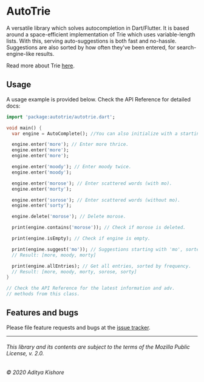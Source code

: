# AutoTrie

A versatile library which solves autocompletion in Dart/Flutter. It is based around
a space-efficient implementation of Trie which uses variable-length lists. With this, serving
auto-suggestions is both fast and no-hassle. Suggestions are also sorted by how often 
they've been entered, for search-engine-like results.

Read more about Trie [here][trie].

[trie]: https://medium.com/basecs/trying-to-understand-tries-3ec6bede0014

## Usage

A usage example is provided below. Check the API Reference for detailed docs:

```dart
import 'package:autotrie/autotrie.dart';

void main() {
  var engine = AutoComplete(); //You can also initialize with a starting databank.

  engine.enter('more'); // Enter more thrice.
  engine.enter('more');
  engine.enter('more');

  engine.enter('moody'); // Enter moody twice.
  engine.enter('moody');

  engine.enter('morose'); // Enter scattered words (with mo).
  engine.enter('morty');

  engine.enter('sorose'); // Enter scattered words (without mo).
  engine.enter('sorty');

  engine.delete('morose'); // Delete morose.

  print(engine.contains('morose')); // Check if morose is deleted.

  print(engine.isEmpty); // Check if engine is empty.

  print(engine.suggest('mo')); // Suggestions starting with 'mo', sorted by frequency.
  // Result: [more, moody, morty]

  print(engine.allEntries); // Get all entries, sorted by frequency.
  // Result: [more, moody, morty, sorose, sorty]
}

// Check the API Reference for the latest information and adv. 
// methods from this class.
```

## Features and bugs

Please file feature requests and bugs at the [issue tracker][tracker].

[tracker]: https://github.com/AKushWarrior/autotrie/issues

---
###### This library and its contents are subject to the terms of the Mozilla Public License, v. 2.0.
###### © 2020 Aditya Kishore